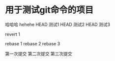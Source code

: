 # 用于测试git命令的项目
哈哈哈
hehehe
HEAD 测试1
HEAD 测试2
HEAD 测试3

revert 1

rebase 1
rebase 2
rebase 3

第一次提交
第二次提交
第三次提交
